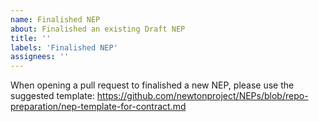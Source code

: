 ```yaml
---
name: Finalished NEP
about: Finalished an existing Draft NEP
title: ''
labels: 'Finalished NEP'
assignees: ''
---
```


When opening a pull request to finalished a new NEP, please use the suggested template: https://github.com/newtonproject/NEPs/blob/repo-preparation/nep-template-for-contract.md
